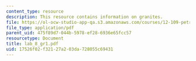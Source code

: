 ```yaml
---
content_type: resource
description: This resource contains information on granites.
file: https://ol-ocw-studio-app-qa.s3.amazonaws.com/courses/12-109-petrology-fall-2005/17526f02f32127a203da728055c69431_lab_8_gr1.pdf
file_type: application/pdf
parent_uid: 475f89d7-044b-5978-ef28-6936e65fcc57
resourcetype: Document
title: lab_8_gr1.pdf
uid: 17526f02-f321-27a2-03da-728055c69431
---
```

